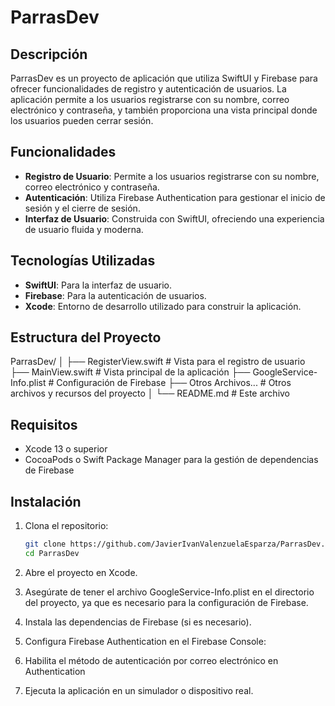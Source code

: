 # ParrasDev

## Descripción
ParrasDev es un proyecto de aplicación que utiliza SwiftUI y Firebase para ofrecer funcionalidades de registro y autenticación de usuarios. La aplicación permite a los usuarios registrarse con su nombre, correo electrónico y contraseña, y también proporciona una vista principal donde los usuarios pueden cerrar sesión.

## Funcionalidades
- **Registro de Usuario**: Permite a los usuarios registrarse con su nombre, correo electrónico y contraseña.
- **Autenticación**: Utiliza Firebase Authentication para gestionar el inicio de sesión y el cierre de sesión.
- **Interfaz de Usuario**: Construida con SwiftUI, ofreciendo una experiencia de usuario fluida y moderna.

## Tecnologías Utilizadas
- **SwiftUI**: Para la interfaz de usuario.
- **Firebase**: Para la autenticación de usuarios.
- **Xcode**: Entorno de desarrollo utilizado para construir la aplicación.

## Estructura del Proyecto
ParrasDev/ │ ├── RegisterView.swift # Vista para el registro de usuario ├── MainView.swift # Vista principal de la aplicación ├── GoogleService-Info.plist # Configuración de Firebase ├── Otros Archivos... # Otros archivos y recursos del proyecto │ └── README.md # Este archivo


## Requisitos
- Xcode 13 o superior
- CocoaPods o Swift Package Manager para la gestión de dependencias de Firebase

## Instalación
1. Clona el repositorio:
   ```bash
   git clone https://github.com/JavierIvanValenzuelaEsparza/ParrasDev.git
   cd ParrasDev
2. Abre el proyecto en Xcode.

3. Asegúrate de tener el archivo GoogleService-Info.plist en el directorio del proyecto, ya que es necesario para la configuración de Firebase.

4. Instala las dependencias de Firebase (si es necesario).

5. Configura Firebase Authentication en el Firebase Console:

6. Habilita el método de autenticación por correo electrónico en Authentication
7. Ejecuta la aplicación en un simulador o dispositivo real.
   
